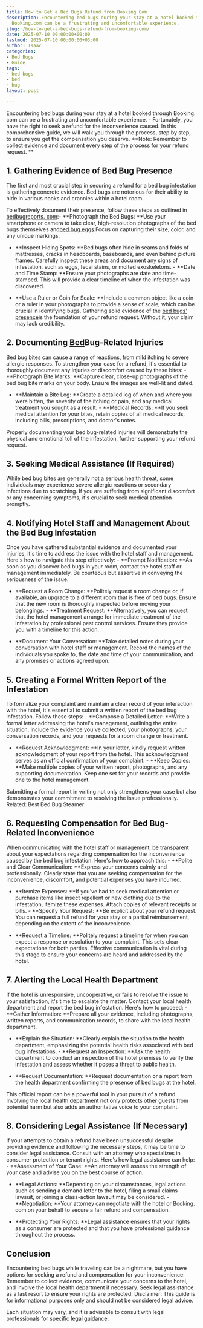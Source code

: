 ```yaml
---
title: How to Get a Bed Bugs Refund from Booking Com
description: Encountering bed bugs during your stay at a hotel booked through 
  Booking.com can be a frustrating and uncomfortable experience.
slug: /how-to-get-a-bed-bugs-refund-from-booking-com/
date: 2025-07-10 00:00:00+00:00
lastmod: 2025-07-10 00:00:00+03:00
author: Isaac
categories:
- Bed Bugs
- Guide
tags:
- bed-bugs
- bed
- bug
layout: post

---
```

Encountering bed bugs during your stay at a hotel booked through Booking. com can be a frustrating and uncomfortable experience. - Fortunately, you have the right to seek a refund for the inconvenience caused. In this comprehensive guide, we will walk you through the process, step by step, to ensure you get the compensation you deserve. **Note: Remember to collect evidence and document every step of the process for your refund request. **

##  **1. Gathering Evidence of Bed Bug Presence**

The first and most crucial step in securing a refund for a bed bug infestation is gathering concrete evidence. Bed bugs are notorious for their ability to hide in various nooks and crannies within a hotel room.

To effectively document their presence, follow these steps as outlined in [bedbugreports. com](https://bedbugreports.com/):- **Photograph the Bed Bugs: **Use your smartphone or camera to take clear, high-resolution photographs of the bed bugs themselves and[bed bug eggs](https://pestpolicy.com/how-to-kill-bed-bug-eggs/).Focus on capturing their size, color, and any unique markings.

- **Inspect Hiding Spots: **Bed bugs often hide in seams and folds of mattresses, cracks in headboards, baseboards, and even behind picture frames. Carefully inspect these areas and document any signs of infestation, such as eggs, fecal stains, or molted exoskeletons. - **Date and Time Stamp: **Ensure your photographs are date and time-stamped. This will provide a clear timeline of when the infestation was discovered.

- **Use a Ruler or Coin for Scale: **Include a common object like a coin or a ruler in your photographs to provide a sense of scale, which can be crucial in identifying bugs. Gathering solid evidence of the [bed bugs' presence](https://pestpolicy.com/how-to-find-[bed-bugs](https://pestpolicy.com/bed-bug-bites-vs-mosquito-bites/)/)is the foundation of your refund request. Without it, your claim may lack credibility.

##  **2. Documenting [Bed](https://pestpolicy.com/bed-bug-bites-vs-other-bites/)Bug-Related Injuries**

Bed bug bites can cause a range of reactions, from mild itching to severe allergic responses. To strengthen your case for a refund, it's essential to thoroughly document any injuries or discomfort caused by these bites: - **Photograph Bite Marks: **Capture clear, close-up photographs of the bed bug bite marks on your body. Ensure the images are well-lit and dated.

- **Maintain a Bite Log: **Create a detailed log of when and where you were bitten, the severity of the itching or pain, and any medical treatment you sought as a result. - **Medical Records: **If you seek medical attention for your bites, retain copies of all medical records, including bills, prescriptions, and doctor's notes.

Properly documenting your bed bug-related injuries will demonstrate the physical and emotional toll of the infestation, further supporting your refund request.

##  **3. Seeking Medical Assistance (If Required)**

While bed bug bites are generally not a serious health threat, some individuals may experience severe allergic reactions or secondary infections due to scratching. If you are suffering from significant discomfort or any concerning symptoms, it's crucial to seek medical attention promptly.

##  **4. Notifying Hotel Staff and Management About the Bed Bug Infestation**

Once you have gathered substantial evidence and documented your injuries, it's time to address the issue with the hotel staff and management. Here's how to navigate this step effectively: - **Prompt Notification: **As soon as you discover bed bugs in your room, contact the hotel staff or management immediately. Be courteous but assertive in conveying the seriousness of the issue.

- **Request a Room Change: **Politely request a room change or, if available, an upgrade to a different room that is free of bed bugs. Ensure that the new room is thoroughly inspected before moving your belongings. - **Treatment Request: **Alternatively, you can request that the hotel management arrange for immediate treatment of the infestation by professional pest control services. Ensure they provide you with a timeline for this action.

- **Document Your Conversation: **Take detailed notes during your conversation with hotel staff or management. Record the names of the individuals you spoke to, the date and time of your communication, and any promises or actions agreed upon.

##  **5. Creating a Formal Written Report of the Infestation**

To formalize your complaint and maintain a clear record of your interaction with the hotel, it's essential to submit a written report of the bed bug infestation. Follow these steps: - **Compose a Detailed Letter: **Write a formal letter addressing the hotel's management, outlining the entire situation. Include the evidence you've collected, your photographs, your conversation records, and your requests for a room change or treatment.

- **Request Acknowledgment: **In your letter, kindly request written acknowledgment of your report from the hotel. This acknowledgment serves as an official confirmation of your complaint. - **Keep Copies: **Make multiple copies of your written report, photographs, and any supporting documentation. Keep one set for your records and provide one to the hotel management.

Submitting a formal report in writing not only strengthens your case but also demonstrates your commitment to resolving the issue professionally. Related: Best Bed Bug Steamer

##  **6. Requesting Compensation for Bed Bug-Related Inconvenience**

When communicating with the hotel staff or management, be transparent about your expectations regarding compensation for the inconvenience caused by the bed bug infestation. Here's how to approach this: - **Polite and Clear Communication: **Express your concerns calmly and professionally. Clearly state that you are seeking compensation for the inconvenience, discomfort, and potential expenses you have incurred.

- **Itemize Expenses: **If you've had to seek medical attention or purchase items like insect repellent or new clothing due to the infestation, itemize these expenses. Attach copies of relevant receipts or bills. - **Specify Your Request: **Be explicit about your refund request. You can request a full refund for your stay or a partial reimbursement, depending on the extent of the inconvenience.

- **Request a Timeline: **Politely request a timeline for when you can expect a response or resolution to your complaint. This sets clear expectations for both parties. Effective communication is vital during this stage to ensure your concerns are heard and addressed by the hotel.

##  **7. Alerting the Local Health Department**

If the hotel is unresponsive, uncooperative, or fails to resolve the issue to your satisfaction, it's time to escalate the matter. Contact your local health department and report the bed bug infestation. Here's how to proceed: - **Gather Information: **Prepare all your evidence, including photographs, written reports, and communication records, to share with the local health department.

- **Explain the Situation: **Clearly explain the situation to the health department, emphasizing the potential health risks associated with bed bug infestations. - **Request an Inspection: **Ask the health department to conduct an inspection of the hotel premises to verify the infestation and assess whether it poses a threat to public health.

- **Request Documentation: **Request documentation or a report from the health department confirming the presence of bed bugs at the hotel.

This official report can be a powerful tool in your pursuit of a refund. Involving the local health department not only protects other guests from potential harm but also adds an authoritative voice to your complaint.

##  **8. Considering Legal Assistance (If Necessary)**

If your attempts to obtain a refund have been unsuccessful despite providing evidence and following the necessary steps, it may be time to consider legal assistance. Consult with an attorney who specializes in consumer protection or tenant rights. Here's how legal assistance can help: - **Assessment of Your Case: **An attorney will assess the strength of your case and advise you on the best course of action.

- **Legal Actions: **Depending on your circumstances, legal actions such as sending a demand letter to the hotel, filing a small claims lawsuit, or joining a class-action lawsuit may be considered. - **Negotiation: **Your attorney can negotiate with the hotel or Booking. com on your behalf to secure a fair refund and compensation.

- **Protecting Your Rights: **Legal assistance ensures that your rights as a consumer are protected and that you have professional guidance throughout the process.

##  Conclusion

Encountering bed bugs while traveling can be a nightmare, but you have options for seeking a refund and compensation for your inconvenience. Remember to collect evidence, communicate your concerns to the hotel, and involve the local health department if necessary. Seek legal assistance as a last resort to ensure your rights are protected. Disclaimer: This guide is for informational purposes only and should not be considered legal advice.

Each situation may vary, and it is advisable to consult with legal professionals for specific legal guidance.
